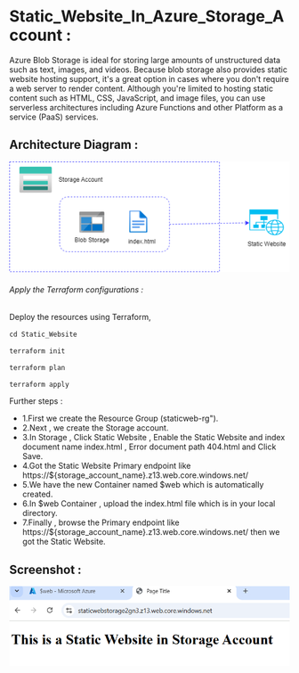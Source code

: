 # Static_Website_In_Azure_Storage_Account :

Azure Blob Storage is ideal for storing large amounts of unstructured data such as text, images, and videos. Because blob storage also provides static website hosting support, it's a great option in cases where you don't require a web server to render content. Although you're limited to hosting static content such as HTML, CSS, JavaScript, and image files, you can use serverless architectures including Azure Functions and other Platform as a service (PaaS) services.

## Architecture Diagram :
![web](/Images/web.png)

###### Apply the Terraform configurations :

Deploy the resources using Terraform,
```
cd Static_Website
```
```
terraform init
```
```
terraform plan
```
```
terraform apply
```

Further steps :
- 1.First we create the Resource Group (staticweb-rg").
- 2.Next , we create the Storage account.
- 3.In Storage , Click Static Website , Enable the Static Website and index document name index.html , Error document path 404.html and Click Save.
- 4.Got the Static Website Primary endpoint like https://${storage_account_name}.z13.web.core.windows.net/
- 5.We have the new Container named $web which is automatically created.
- 6.In $web Container , upload the index.html file which is in your local directory.
- 7.Finally , browse the Primary endpoint like https://${storage_account_name}.z13.web.core.windows.net/ then we got the Static Website.

## Screenshot :

![Web](/Images/website.png)